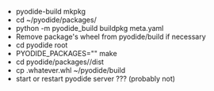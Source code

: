 - pyodide-build mkpkg <pkg name>
- cd ~/pyodide/packages/<pkg name>
- python -m pyodide_build buildpkg meta.yaml
- Remove package's wheel from pyodide/build if necessary
- cd pyodide root
- PYODIDE_PACKAGES="<pgk name>" make
- cd pyodide/packages/<pkg name>/dist
- cp <pkg name>.whatever.whl ~/pyodide/build
- start or restart pyodide server ??? (probably not)
